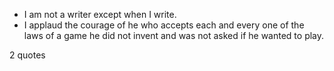  - I am not a writer except when I write.
 - I applaud the courage of he who accepts each and every one of the laws of a game he did not invent and was not asked if he wanted to play.

2 quotes